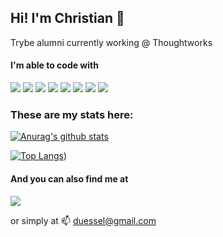 <h2> Hi! I'm Christian 👋 </h2>

<p> Trybe alumni currently working @ Thoughtworks</p>

#### I'm able to code with
<img src="https://img.shields.io/badge/-HTML-orange?logo=HTML5" /> <img src="https://img.shields.io/badge/-CSS-informational?logo=CSS3" /> <img src="https://img.shields.io/badge/-Javascript-yellow?logo=Javascript" /> <img src="https://img.shields.io/badge/-React-blue?logo=React" /> <img src="https://img.shields.io/badge/-Redux-blueviolet?logo=Redux" /> <img src="http://img.shields.io/badge/-MySQL-white?logo=mysql" /> <img src="http://img.shields.io/badge/-MongoDB-grey?logo=mongodb" /> <img src="http://img.shields.io/badge/-Node.Js-green?logo=node.js" />

### These are my stats here:

[![Anurag's github stats](https://github-readme-stats.vercel.app/api?username=cduessel)](https://github.com/anuraghazra/github-readme-stats)

[![Top Langs](https://github-readme-stats.vercel.app/api/top-langs/?username=cduessel)](https://github.com/anuraghazra/github-readme-stats))

#### And you can also find me at
<a href="https://www.linkedin.com/in/cduessel/?locale=en_US"><img src="https://img.shields.io/badge/-LinkedIn-blue?logo=LinkedIn" /> <a/>
  
  or simply at 📫 duessel@gmail.com

<!--
**cduessel/cduessel** is a ✨ _special_ ✨ repository because its `README.md` (this file) appears on your GitHub profile.

Here are some ideas to get you started:

- 🔭 I’m currently working on ...
- 🌱 I’m currently learning ...
- 👯 I’m looking to collaborate on ...
- 🤔 I’m looking for help with ...
- 💬 Ask me about ...
- 📫 How to reach me: ...
- 😄 Pronouns: ...
- ⚡ Fun fact: ...
-->
